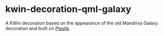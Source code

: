 kwin-decoration-qml-galaxy
==========================

A KWin decoration based on the appearance of the old Mandriva Galaxy decoration and built on [Plastik][1].

[1]: https://cgit.kde.org/kwin.git/tree/plugins/kdecorations/aurorae/themes/plastik/package
